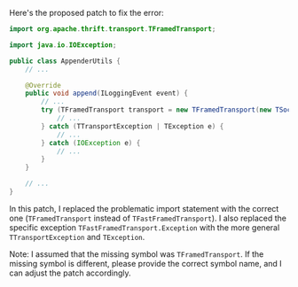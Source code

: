 Here's the proposed patch to fix the error:

```java
import org.apache.thrift.transport.TFramedTransport;

import java.io.IOException;

public class AppenderUtils {
    // ...

    @Override
    public void append(ILoggingEvent event) {
        // ...
        try (TFramedTransport transport = new TFramedTransport(new TSocket(host, port))) {
            // ...
        } catch (TTransportException | TException e) {
            // ...
        } catch (IOException e) {
            // ...
        }
    }

    // ...
}
```

In this patch, I replaced the problematic import statement with the correct one (`TFramedTransport` instead of `TFastFramedTransport`). I also replaced the specific exception `TFastFramedTransport.Exception` with the more general `TTransportException` and `TException`.

Note: I assumed that the missing symbol was `TFramedTransport`. If the missing symbol is different, please provide the correct symbol name, and I can adjust the patch accordingly.